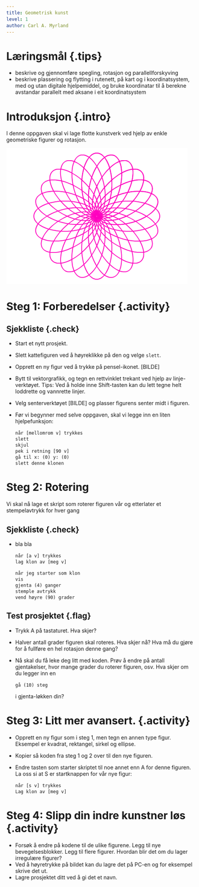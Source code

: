 ```yaml
---
title: Geometrisk kunst
level: 1
author: Carl A. Myrland
---
```



# Læringsmål {.tips}
+ beskrive og gjennomføre spegling, rotasjon og parallellforskyving
+ beskrive plassering og flytting i rutenett, på kart og i koordinatsystem, med og utan digitale hjelpemiddel, og bruke koordinatar til å berekne avstandar parallelt med aksane i eit koordinatsystem

# Introduksjon {.intro}

I denne oppgaven skal vi lage flotte kunstverk ved hjelp av enkle geometriske figurer og rotasjon.


![](geokunst.png "ellipsekunst")



# Steg 1: Forberedelser {.activity}



## Sjekkliste {.check}

+ Start et nytt prosjekt.
+ Slett kattefiguren ved å høyreklikke på den og velge `slett`.
+ Opprett en ny figur ved å trykke på pensel-ikonet. [BILDE]
+ Bytt til vektorgrafikk, og tegn en rettvinklet trekant ved hjelp av linje-verktøyet. Tips: Ved å holde inne Shift-tasten kan du lett tegne helt loddrette og vannrette linjer.
+ Velg senterverktøyet [BILDE] og plasser figurens senter midt i figuren.
+ Før vi begynner med selve oppgaven, skal vi legge inn en liten hjelpefunksjon:

	```blocks
	når [mellomrom v] trykkes
	slett
	skjul
	pek i retning [90 v]
	gå til x: (0) y: (0)
	slett denne klonen
	```


# Steg 2: Rotering

Vi skal nå lage et skript som roterer figuren vår og etterlater et stempelavtrykk for hver gang

## Sjekkliste {.check}

+ bla bla
	
	```blocks
	når [a v] trykkes
	lag klon av [meg v]
	```
	
	```blocks
	når jeg starter som klon
	vis
	gjenta (4) ganger
	stemple avtrykk
	vend høyre (90) grader
	```

## Test prosjektet {.flag}

+ Trykk A på tastaturet. Hva skjer?
+ Halver antall grader figuren skal roteres. Hva skjer nå? Hva må du gjøre for å fullføre en hel rotasjon denne gang?
+ Nå skal du få leke deg litt med koden. Prøv å endre på antall gjentakelser, hvor mange grader du roterer figuren, osv. Hva skjer om du legger inn en 
	
	```blocks
	gå (10) steg
	```
	
	i gjenta-løkken din?


# Steg 3: Litt mer avansert. {.activity}

+ Opprett en ny figur som i steg 1, men tegn en annen type figur. Eksempel er kvadrat, rektangel, sirkel og ellipse. 
+ Kopier så koden fra steg 1 og 2 over til den nye figuren.
+ Endre tasten som starter skriptet til noe annet enn A for denne figuren. La oss si at S er startknappen for vår nye figur:

	```blocks
	når [s v] trykkes
	Lag klon av [meg v]
	```

# Steg 4: Slipp din indre kunstner løs {.activity}
 
 + Forsøk å endre på kodene til de ulike figurene. Legg til nye bevegelsesblokker. Legg til flere figurer. Hvordan blir det om du lager irregulære figurer? 
 + Ved å høyretrykke på bildet kan du lagre det på PC-en og for eksempel skrive det ut. 
 + Lagre prosjektet ditt ved å gi det et navn. 

